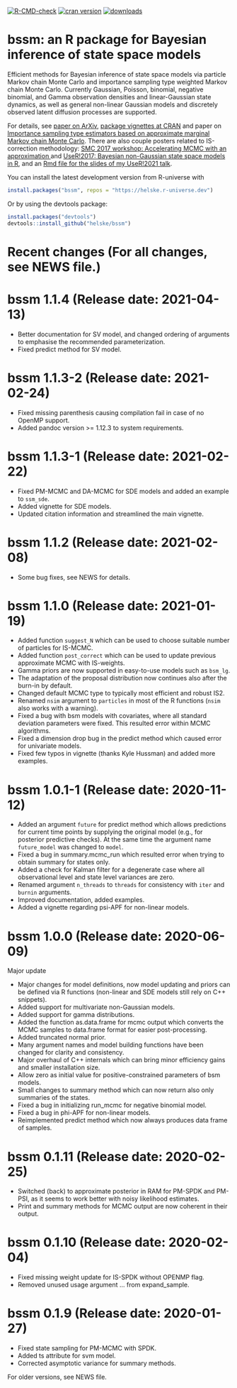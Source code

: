  [![R-CMD-check](https://github.com/helske/bssm/workflows/R-CMD-check/badge.svg)](https://github.com/helske/bssm/actions)
[![cran version](http://www.r-pkg.org/badges/version/bssm)](http://cran.r-project.org/package=bssm)
[![downloads](http://cranlogs.r-pkg.org/badges/bssm)](http://cranlogs.r-pkg.org/badges/bssm)



bssm: an R package for Bayesian inference of state space models
==========================================================================

Efficient methods for Bayesian inference of state space models via particle Markov 
chain Monte Carlo and importance sampling type weighted Markov chain Monte Carlo. 
Currently Gaussian, Poisson, binomial, negative binomial, and Gamma observation densities 
and linear-Gaussian state dynamics, as well as general non-linear Gaussian models and discretely observed latent diffusion processes are supported.

For details, see [paper on ArXiv](https://arxiv.org/abs/2101.08492), [package vignettes at CRAN](https://cran.r-project.org/web/packages/bssm/index.html) and paper on [Importance sampling type estimators based on approximate marginal Markov chain Monte Carlo](https://onlinelibrary.wiley.com/doi/abs/10.1111/sjos.12492). There are also couple posters related to IS-correction methodology: [SMC 2017 workshop: Accelerating MCMC with an approximation ](http://users.jyu.fi/~jovetale/posters/SMC2017) and [UseR!2017: Bayesian non-Gaussian state space models in R](http://users.jyu.fi/~jovetale/posters/user2017.pdf), and an [Rmd file for the slides of my UseR!2021 talk](https://github.com/helske/bssm/tree/master/slides_UseR2021).


You can install the latest development version from R-universe with 

```R
install.packages("bssm", repos = "https://helske.r-universe.dev")
```

Or by using the devtools package:

```R
install.packages("devtools")
devtools::install_github("helske/bssm")
```

Recent changes (For all changes, see NEWS file.)
==========================================================================

bssm 1.1.4 (Release date: 2021-04-13)
==============
   * Better documentation for SV model, and changed ordering of arguments to emphasise the 
     recommended parameterization.
   * Fixed predict method for SV model.
     
bssm 1.1.3-2 (Release date: 2021-02-24)
==============
   * Fixed missing parenthesis causing compilation fail in case of no OpenMP support.
   * Added pandoc version >= 1.12.3 to system requirements.
   
bssm 1.1.3-1 (Release date: 2021-02-22)
==============
   * Fixed PM-MCMC and DA-MCMC for SDE models and added an example to `ssm_sde`.
   * Added vignette for SDE models.
   * Updated citation information and streamlined the main vignette.
   
bssm 1.1.2 (Release date: 2021-02-08)
==============
   * Some bug fixes, see NEWS for details.

bssm 1.1.0 (Release date: 2021-01-19)
==============

   * Added function `suggest_N` which can be used to choose 
     suitable number of particles for IS-MCMC.
   * Added function `post_correct` which can be used to update 
     previous approximate MCMC with IS-weights.
   * Gamma priors are now supported in easy-to-use models such as `bsm_lg`. 
   * The adaptation of the proposal distribution now continues also after the burn-in by default. 
   * Changed default MCMC type to typically most efficient and robust IS2.
   * Renamed `nsim` argument to `particles` in most of the R functions (`nsim` also works with a warning).
   * Fixed a bug with bsm models with covariates, where all standard deviation parameters were fixed. 
     This resulted error within MCMC algorithms.
   * Fixed a dimension drop bug in the predict method which caused error for univariate models.
   * Fixed few typos in vignette (thanks Kyle Hussman) and added more examples.
   
bssm 1.0.1-1 (Release date: 2020-11-12)
==============

  * Added an argument `future` for predict method which allows 
    predictions for current time points by supplying the original model 
    (e.g., for posterior predictive checks). 
    At the same time the argument name `future_model` was changed to `model`.
  * Fixed a bug in summary.mcmc_run which resulted error when 
    trying to obtain summary for states only.
  * Added a check for Kalman filter for a degenerate case where all 
    observational level and state level variances are zero.
  * Renamed argument `n_threads` to `threads` for consistency 
    with `iter` and `burnin` arguments.
  * Improved documentation, added examples.
  * Added a vignette regarding psi-APF for non-linear models.
  
bssm 1.0.0 (Release date: 2020-06-09)
==============
Major update

  * Major changes for model definitions, now model updating and priors 
    can be defined via R functions (non-linear and SDE models still rely on C++ snippets).
  * Added support for multivariate non-Gaussian models.
  * Added support for gamma distributions.
  * Added the function as.data.frame for mcmc output which converts the MCMC samples 
    to data.frame format for easier post-processing.
  * Added truncated normal prior.
  * Many argument names and model building functions have been changed for clarity and consistency.
  * Major overhaul of C++ internals which can bring minor efficiency gains and smaller installation size.
  * Allow zero as initial value for positive-constrained parameters of bsm models.
  * Small changes to summary method which can now return also only summaries of the states.
  * Fixed a bug in initializing run_mcmc for negative binomial model. 
  * Fixed a bug in phi-APF for non-linear models.
  * Reimplemented predict method which now always produces data frame of samples.
  
bssm 0.1.11 (Release date: 2020-02-25)
==============
  * Switched (back) to approximate posterior in RAM for PM-SPDK and PM-PSI, 
    as it seems to work better with noisy likelihood estimates.
  * Print and summary methods for MCMC output are now coherent in their output.
  
bssm 0.1.10 (Release date: 2020-02-04)
==============
  * Fixed missing weight update for IS-SPDK without OPENMP flag.
  * Removed unused usage argument ... from expand_sample.
  
bssm 0.1.9 (Release date: 2020-01-27)
==============
  * Fixed state sampling for PM-MCMC with SPDK.
  * Added ts attribute for svm model.
  * Corrected asymptotic variance for summary methods.
  
For older versions, see NEWS file.
